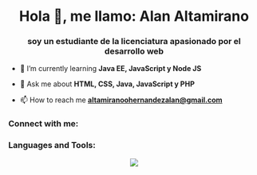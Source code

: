 <h1 align="center">Hola 👋, me llamo: Alan Altamirano</h1>
<h3 align="center">soy un estudiante de la licenciatura apasionado por el desarrollo web</h3>

- 🌱 I’m currently learning **Java EE, JavaScript y Node JS**

- 💬 Ask me about **HTML, CSS, Java, JavaScript y PHP**

- 📫 How to reach me **altamiranoohernandezalan@gmail.com**

<h3 align="left">Connect with me:</h3>
<p align="left">
</p>

<h3 align="left">Languages and Tools:</h3>
<!--tech stack icons-->
<p align="center">
  <a href="https://skillicons.dev">
    <img src="https://skillicons.dev/icons?i=git,cpp,css,,postgres,express,figma,github,html,java,js,mongodb,mysql,nodejs,postman,vscode&perline=14" />
  </a>
</p>


